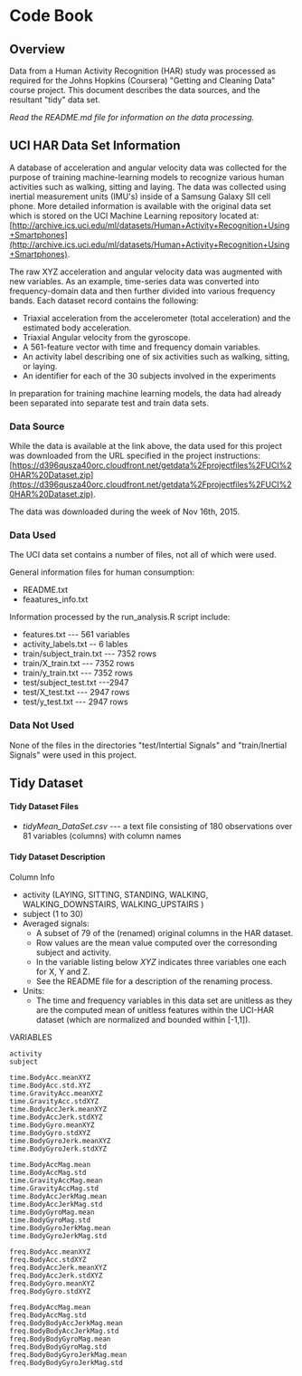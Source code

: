 # Code Book

## Overview

Data from a Human Activity Recognition (HAR) study was processed as required for the Johns Hopkins (Coursera) "Getting and Cleaning Data" course project. This document describes the data sources, and the resultant "tidy" data set.   

_Read the README.md file for information on the data processing._

## UCI HAR Data Set Information
A database of acceleration and angular velocity data was collected for the purpose of training machine-learning models to recognize various human activities such as walking, sitting and laying.  The data was collected using inertial measurement units (IMU's) inside of a Samsung Galaxy SII cell phone.   More detailed information is available with the original data set which is stored on the UCI Machine Learning repository located at: [http://archive.ics.uci.edu/ml/datasets/Human+Activity+Recognition+Using+Smartphones](http://archive.ics.uci.edu/ml/datasets/Human+Activity+Recognition+Using+Smartphones).

The raw XYZ acceleration and angular velocity data was augmented with new variables. As an example, time-series data was converted into frequency-domain data and then further divided into various frequency bands.  Each dataset record contains the following:

* Triaxial acceleration from the accelerometer (total acceleration) and the estimated body acceleration.
* Triaxial Angular velocity from the gyroscope.
* A 561-feature vector with time and frequency domain variables.
* An activity label describing one of six activities such as walking, sitting, or laying.
* An identifier for each of the 30 subjects involved in the experiments

In preparation for training machine learning models, the data had already been separated into separate test and train data sets.

### Data Source
While the data is available at the link above, the data used for this project was downloaded from the URL specified in the project instructions: [https://d396qusza40orc.cloudfront.net/getdata%2Fprojectfiles%2FUCI%20HAR%20Dataset.zip](https://d396qusza40orc.cloudfront.net/getdata%2Fprojectfiles%2FUCI%20HAR%20Dataset.zip).  

The data was downloaded during the week of Nov 16th, 2015.

### Data Used 
The UCI data set contains a number of files, not all of which were used.  

General information files for human consumption:

* README.txt
* feaatures_info.txt

Information processed by the run_analysis.R script include:

* features.txt --- 561 variables
* activity_labels.txt -- 6 lables
* train/subject_train.txt --- 7352 rows
* train/X_train.txt --- 7352 rows
* train/y_train.txt --- 7352 rows
* test/subject_test.txt ---2947 
* test/X_test.txt --- 2947 rows
* test/y_test.txt --- 2947 rows

### Data Not Used 
None of the files in the directories "test/Intertial Signals" and "train/Inertial Signals" were used in this project.


## Tidy Dataset
#### Tidy Dataset Files

* _tidyMean_DataSet.csv_ ---  a text file consisting of 180 observations over 81 variables (columns) with column names

#### Tidy Dataset Description

Column Info

* activity (LAYING, SITTING, STANDING, WALKING, WALKING\_DOWNSTAIRS, WALKING\_UPSTAIRS )
* subject (1 to 30)
* Averaged signals:
    * A subset of 79 of the (renamed) original columns in the HAR dataset.  
    * Row values are the mean value computed over the corresonding subject and activity.
    * In the variable listing below _XYZ_ indicates three variables one each for X, Y and Z.
    * See the README file for a description of the renaming process. 
* Units:
    * The time and frequency variables in this data set are unitless as they are the computed mean of unitless features within the UCI-HAR dataset (which are  normalized and bounded within [-1,1]).

VARIABLES
```
activity
subject 

time.BodyAcc.meanXYZ
time.BodyAcc.std.XYZ
time.GravityAcc.meanXYZ
time.GravityAcc.stdXYZ
time.BodyAccJerk.meanXYZ
time.BodyAccJerk.stdXYZ
time.BodyGyro.meanXYZ
time.BodyGyro.stdXYZ
time.BodyGyroJerk.meanXYZ
time.BodyGyroJerk.stdXYZ

time.BodyAccMag.mean
time.BodyAccMag.std
time.GravityAccMag.mean
time.GravityAccMag.std
time.BodyAccJerkMag.mean
time.BodyAccJerkMag.std
time.BodyGyroMag.mean
time.BodyGyroMag.std
time.BodyGyroJerkMag.mean
time.BodyGyroJerkMag.std

freq.BodyAcc.meanXYZ
freq.BodyAcc.stdXYZ
freq.BodyAccJerk.meanXYZ
freq.BodyAccJerk.stdXYZ
freq.BodyGyro.meanXYZ
freq.BodyGyro.stdXYZ

freq.BodyAccMag.mean
freq.BodyAccMag.std
freq.BodyBodyAccJerkMag.mean
freq.BodyBodyAccJerkMag.std
freq.BodyBodyGyroMag.mean
freq.BodyBodyGyroMag.std
freq.BodyBodyGyroJerkMag.mean
freq.BodyBodyGyroJerkMag.std
```


